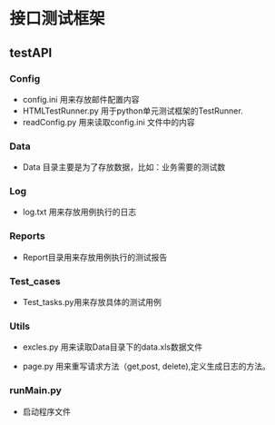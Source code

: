 #  接口测试框架

##  testAPI

###  Config

* config.ini 用来存放邮件配置内容
* HTMLTestRunner.py 用于python单元测试框架的TestRunner.
* readConfig.py 用来读取config.ini 文件中的内容

###  Data

*  Data 目录主要是为了存放数据，比如：业务需要的测试数

  

###  Log

*  log.txt 用来存放用例执行的日志

  

###  Reports

*  Report目录用来存放用例执行的测试报告

###  Test_cases

*  Test_tasks.py用来存放具体的测试用例

  

###  Utils

*  excles.py 用来读取Data目录下的data.xls数据文件

* page.py 用来重写请求方法（get,post, delete),定义生成日志的方法。

  

###  runMain.py

*  启动程序文件